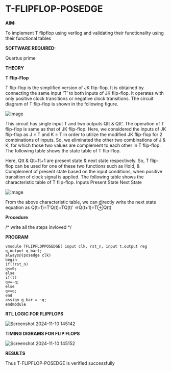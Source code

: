 # T-FLIPFLOP-POSEDGE

**AIM:**

To implement  T flipflop using verilog and validating their functionality using their functional tables

**SOFTWARE REQUIRED:**

Quartus prime

**THEORY**

**T Flip-Flop**

T flip-flop is the simplified version of JK flip-flop. It is obtained by connecting the same input ‘T’ to both inputs of JK flip-flop. It operates with only positive clock transitions or negative clock transitions. The circuit diagram of T flip-flop is shown in the following figure.

![image](https://github.com/naavaneetha/T-FLIPFLOP-POSEDGE/assets/154305477/458a68fe-2d08-4a9d-ac4f-7ae0480ce0bd)

 
This circuit has single input T and two outputs Qtt & Qtt’. The operation of T flip-flop is same as that of JK flip-flop. Here, we considered the inputs of JK flip-flop as J = T and K = T in order to utilize the modified JK flip-flop for 2 combinations of inputs. So, we eliminated the other two combinations of J & K, for which those two values are complement to each other in T flip-flop. The following table shows the state table of T flip-flop.

Here, Qtt & Qt+1t+1 are present state & next state respectively. So, T flip-flop can be used for one of these two functions such as Hold, & Complement of present state based on the input conditions, when positive transition of clock signal is applied. The following table shows the characteristic table of T flip-flop. Inputs Present State Next State

![image](https://github.com/naavaneetha/T-FLIPFLOP-POSEDGE/assets/154305477/cdd7fb32-539f-4b66-bb8d-f305a153c886)

 
From the above characteristic table, we can directly write the next state equation as Q(t+1)=T′Q(t)+TQ(t)′ ⇒Q(t+1)=T⊕Q(t)

**Procedure**

/* write all the steps invloved */

**PROGRAM**

```
vmodule TFLIPFLOPPOSEDGE( input clk, rst_n, input t,output reg q,output q_bar);
always@(posedge clk) 
begin 
if(!rst_n)
q<=0;
else
if(t)
q<=~q;
else
q<=q;
end  
assign q_bar = ~q;
endmodule
```

**RTL LOGIC FOR FLIPFLOPS**

![Screenshot 2024-11-10 145142](https://github.com/user-attachments/assets/be80c968-05a5-40d9-ada4-0dfad1e3475d)


**TIMING DIGRAMS FOR FLIP FLOPS**

![Screenshot 2024-11-10 145152](https://github.com/user-attachments/assets/4a4a4bf8-7549-40ea-bab1-925097b3ae2d)


**RESULTS**

 Thus T-FLIPFLOP-POSEDGE is verified successfully
